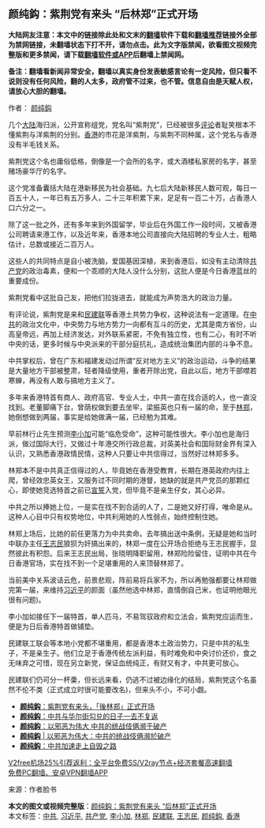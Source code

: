  <h2>颜纯鈎：紫荆党有来头 “后林郑”正式开场</h2> <p class="notice"><b>大陆网友注意：本文中的链接除此处和文末的<a href="https://github.com/bannedbook/fanqiang" >翻墙</a>软件下载和<a href="https://github.com/killgcd/justmysocks/blob/master/README.md">翻墙推荐</a>链接外全部为禁网链接，未翻墙状态下打不开，请勿点击。此为文字版禁闻，欲看图文视频完整版和更多禁闻，请下载<a href="https://github.com/bannedbook/fanqiang">翻墙软件或APP</a>后翻墙上禁闻网。</p><p>备注：翻墙看新闻非常安全，翻墙以真实身份发表敏感言论有一定风险，但只看不说则没有任何风险，翻的人太多，政府管不过来，也不管。信息自由是天赋人权，请放心大胆的翻墙。</b></p>  <div class="entry"> <p>作者： <a href="https://www.bannedbook.org/bnews/tag/%e9%a2%9c%e7%ba%af%e9%88%8e/" class="st_tag internal_tag" rel="tag" title="标签 颜纯鈎 下的日志">颜纯鈎</a></p> <p>几个<span class='wp_keywordlink_affiliate'><a href="https://www.bannedbook.org/" title="大陆" target="_blank">大陆</a></span>海归派，公开宣称组党，党名叫“紫荆党”，已经被很多<span class='wp_keywordlink_affiliate'><a href="https://www.bannedbook.org/bnews/comments/" title="新闻评论" target="_blank">评论</a></span>者耻笑根本不懂紫荆与洋紫荆的分别。<a href="https://www.bannedbook.org/bnews/tag/%e9%a6%99%e6%b8%af/" class="st_tag internal_tag" rel="tag" title="标签 香港 下的日志">香港</a>的市花是洋紫荆，与紫荆不同种属，这个党名与香港没有半毛钱关系。</p> <p>紫荆党这个名也庸俗低格，倒像是一个会所的名字，或大酒楼私家房的名字，甚至赌场豪华厅的名字。</p> <p>这个党准备囊括大陆在港新移民为社会基础。九七后大陆新移民人数可观，每日一百五十人，一年已有五万多人，二十三年积累下来，足足有一百二十万，占香港人口六分之一。</p>  <p>除了这一批之外，还有多年来到外国留学，毕业后在外国工作一段时间，又被香港公司聘请来港工作，以及近年来，香港本地公司直接向大陆招聘的专业人士，粗略估计，总数或接近二百万人。</p> <p>这些人的共同特点是自小被洗脑，爱国基因深植，来到香港后，如没有主动清除<a href="https://www.bannedbook.org/bnews/tag/%e5%85%b1%e4%ba%a7%e5%85%9a/" class="st_tag internal_tag" rel="tag" title="标签 共产党 下的日志">共产党</a>的政治毒素，便和一个乖顺的大陆人没什么分别，这批人便是今日香港蓝丝的重要成份。</p> <p>紫荆党看中这批自己友，把他们拉拢进去，就能成为声势浩大的政治力量。</p> <p>有评论说，紫荆党是来和<a href="https://www.bannedbook.org/bnews/tag/%e6%b0%91%e5%bb%ba%e8%81%94/" class="st_tag internal_tag" rel="tag" title="标签 民建联 下的日志">民建联</a>等香港土共势力争权，这种说法有一定道理。在<a href="https://www.bannedbook.org/bnews/tag/%e4%b8%ad%e5%85%b1/" class="st_tag internal_tag" rel="tag" title="标签 中共 下的日志">中共</a>的政治文化中，中央势力与地方势力一向都有互斗的历史，尤其是南方省份，山高皇帝远，再加上经济发达，对外联系紧密，不免有独立性，也有二心，有时不听中央的话，更多时候与中央派来的干部分庭抗礼，造成统治集团内部的斗争不息。</p>  <p>中共掌权后，曾在广东和福建发动过所谓“反对地方主义”的政治运动，斗争的结果是大量地方干部被整肃，轻者降级使用，重者开除出党，自此以后，地方干部噤若寒蝉，再没有人敢与搞地方主义了。</p> <p>多年来香港特首有商人、政府高官、专业人士，中共一直在找合适的人，也一直没找到。老董脚痛下台，曾荫权做到要去坐牢，梁振英也只有一届的命，至于<a href="https://www.bannedbook.org/bnews/tag/%E6%9E%97%E9%83%91/" class="st_tag internal_tag" rel="tag" title="标签 林郑 下的日志">林郑</a>，她倒想做到两届，事实是给她做满一届，已经勉为其难。</p> <p>早前林行止先生预测<a href="https://www.bannedbook.org/bnews/tag/%E6%9D%8E%E5%B0%8F%E5%8A%A0/" class="st_tag internal_tag" rel="tag" title="标签 李小加 下的日志">李小加</a>可能“临危受命”，这种可能性很大。李小加也是海归派，做过国际大行，又做过十年港交所行政总裁，对英美社会和国际财金界有深入认识，又熟悉香港政情民情，这种人只要让中共信得过，当然好过林郑多多。</p> <p>林郑本不是中共真正信得过的人，毕竟她在香港受教育，长期在港英政府内往上爬，曾经效忠英女王，又服务过不同时期的港督，她缺的就是共产党员的那颗红心，即使她竞选特首之前已<span class='wp_keywordlink'><a href="https://www.bannedbook.org/forum5/topic17.html" title="宣誓与预言" target="_blank">宣誓</a></span>入党，但毕竟不是亲生仔女，其心必异。</p>  <p>中共之所以捧她上位，一是实在找不到合适的人了，二是她又好打得，唯命是从。这种人心目中只有权势地位，中共利用她的人性弱点，始终控制住她。</p> <p>林郑上场后，比她的前任更落力为中共卖命。去年搞出送中条例，无疑是她和当时中联办主任<a href="https://www.bannedbook.org/bnews/tag/%e7%8e%8b%e5%bf%97%e6%b0%91/" class="st_tag internal_tag" rel="tag" title="标签 王志民 下的日志">王志民</a>狼狈为奸搞出来的，林郑一度在公开场合拒绝与王志民握手，显然彼此有积怨。后来王志民出局，张晓明降职留用，林郑险险留住，证明中共在今日香港官场，实在找不到一个足堪重用的人来顶替林郑了。</p> <p>当前美中关系波诘云危，前景悲观，阵前易将兵家不为，所以再勉强都要让林郑做完第一届，来维持<a href="https://www.bannedbook.org/bnews/tag/%e4%b9%a0%e8%bf%91%e5%b9%b3/" class="st_tag internal_tag" rel="tag" title="标签 习近平 下的日志">习近平</a>的颜面（虽然他选中林郑，直情倒自己米，也证明他眼光很有问题)。</p> <p>李小加如接任下一届特首，单人匹马，不易驾驭政府和立法会，紫荆党应运而生，便是为日后香港特首做铺垫。</p>  <p>民建联工联会等本地小党都不堪重用，都是香港本土政治势力，只是中共的私生子，不是亲生子。他们立足于香港传统左派利益，有时难免和中央讨价还价，食之无味弃之可惜，现在另立新党，保证血统纯正，有财又有才，中共更可放心。</p> <p>民建联们仍可分一杯羮，但长远来看，仍逃不过被边缘化的结局，紫荆党这个名虽然不伦不类（正式成立时很可能要改名)，但来头不小，不可小觑。</p> <ul class='op-related-articles' title='相关阅读'> <li><a href='https://www.bannedbook.org/bnews/baitai/20201211/1445859.html' target='_blank'><b>颜纯鈎</b>：紫荆党有来头，「後林郑」正式开场</a></li> <li><a href='https://www.bannedbook.org/bnews/comments/20201210/1445105.html' target='_blank'><b>颜纯鈎</b>：中共与华尔街勾兑的日子一去不复返</a></li> <li><a href='https://www.bannedbook.org/bnews/comments/20201210/1445085.html' target='_blank'><b>颜纯鈎</b>：以邪恶为伟大 中共的统战伎俩濒于破产</a></li> <li><a href='https://www.bannedbook.org/bnews/baitai/20201209/1444599.html' target='_blank'><b>颜纯鈎</b> | 以邪恶为伟大：中共的统战伎俩濒於破产</a></li> <li><a href='https://www.bannedbook.org/bnews/baitai/20201208/1444063.html' target='_blank'><b>颜纯鈎</b>：中共加速走上自毁之路</a></li> </ul> <p class="texttj"> <a href="https://www.bannedbook.org/forum23/topic22702.html" target="_blank">V2free机场25%引荐返利：全平台免费SS/V2ray节点+经济套餐高速翻墙</a><br/> <a href="https://github.com/bannedbook/fanqiang/wiki/%E7%A6%81%E9%97%BB%E7%BD%91%E5%AE%89%E5%8D%93%E7%BF%BB%E5%A2%99%E6%96%B0%E9%97%BBAPP" target="_blank">免费PC翻墙、安卓VPN翻墙APP</a></p><p> 来源：作者脸书 </p><a name='sharetosocial'></a>       <div><b>本文的图文或视频完整版</b>：<a href='https://www.bannedbook.org/bnews/comments/20201212/1446149.html'>颜纯鈎：紫荆党有来头 “后林郑”正式开场</a></div>  </div><!--END ENTRY--> <div class="postfooter"> <div>本文标签：<a href="https://www.bannedbook.org/bnews/tag/%e4%b8%ad%e5%85%b1/" rel="tag">中共</a>, <a href="https://www.bannedbook.org/bnews/tag/%e4%b9%a0%e8%bf%91%e5%b9%b3/" rel="tag">习近平</a>, <a href="https://www.bannedbook.org/bnews/tag/%e5%85%b1%e4%ba%a7%e5%85%9a/" rel="tag">共产党</a>, <a href="https://www.bannedbook.org/bnews/tag/%E6%9D%8E%E5%B0%8F%E5%8A%A0/" rel="tag">李小加</a>, <a href="https://www.bannedbook.org/bnews/tag/%E6%9E%97%E9%83%91/" rel="tag">林郑</a>, <a href="https://www.bannedbook.org/bnews/tag/%e6%b0%91%e5%bb%ba%e8%81%94/" rel="tag">民建联</a>, <a href="https://www.bannedbook.org/bnews/tag/%e7%8e%8b%e5%bf%97%e6%b0%91/" rel="tag">王志民</a>, <a href="https://www.bannedbook.org/bnews/tag/%e9%a2%9c%e7%ba%af%e9%88%8e/" rel="tag">颜纯鈎</a>, <a href="https://www.bannedbook.org/bnews/tag/%e9%a6%99%e6%b8%af/" rel="tag">香港</a></div>  </div><!--END POSTFOOTER--> 